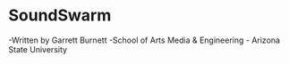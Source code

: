 # SoundSwarm

-Written by Garrett Burnett
-School of Arts Media & Engineering - Arizona State University

